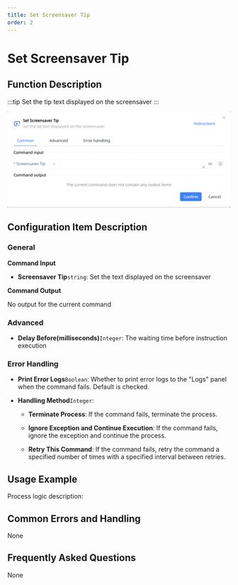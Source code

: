 ```yaml
---
title: Set Screensaver Tip
order: 2
---
```


# Set Screensaver Tip

## Function Description

:::tip 
Set the tip text displayed on the screensaver
:::

![Set Screensaver Tip](../../../assets/Set%20Screensaver%20Tip_command.png)

## Configuration Item Description

### General

**Command Input**

- **Screensaver Tip**`string`: Set the text displayed on the screensaver


**Command Output**

No output for the current command

### Advanced

- **Delay Before(milliseconds)**`Integer`: The waiting time before instruction execution

### Error Handling

- **Print Error Logs**`Boolean`: Whether to print error logs to the "Logs" panel when the command fails. Default is checked. 

- **Handling Method**`Integer`:

    - **Terminate Process**: If the command fails, terminate the process.

    - **Ignore Exception and Continue Execution**: If the command fails, ignore the exception and continue the process.

    - **Retry This Command**: If the command fails, retry the command a specified number of times with a specified interval between retries.

## Usage Example

Process logic description:

## Common Errors and Handling

None

## Frequently Asked Questions

None

